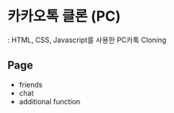 # 카카오톡 클론 (PC)

: HTML, CSS, Javascript를 사용한 PC카톡 Cloning

## Page

- friends
- chat
- additional function
